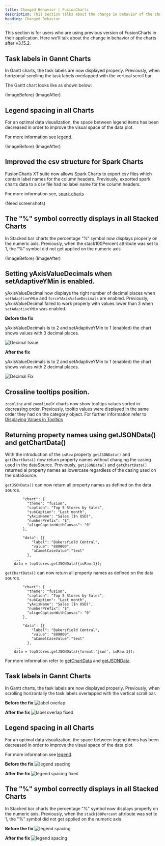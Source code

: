 ```yaml
---
title: Changed Behavior | FusionCharts
description: This section talks about the change in behavior of the charts with the latest released version.
heading: Changed Behavior
---
```


This section is for users who are using previous version of FusionCharts in their application. Here we'll talk about the change in behavior of the charts after v3.15.2.

## Task labels in Gannt Charts

In Gantt charts, the task labels are now displayed properly. Previously, when horizontal scrolling the task labels overlapped with the vertical scroll bar.

The Gantt chart looks like as shown below:

(ImageBefore) (ImageAfter)


## Legend spacing in all Charts

For an optimal data visualization, the space between legend items has been decreased in order to improve the visual space of the data plot.

For more information see [legend](chart-guide/chart-configurations/legend).

(ImageBefore) (ImageAfter)


## Improved the csv structure for Spark Charts

FusionCharts XT suite now allows Spark Charts to export csv files which contain label names for the column headers. Previously, exported spark charts data to a csv file had no label name for the column headers.

For more information see, [spark charts](chart-guide/standard-charts/spark-charts)

(Need screenshots)



## The "%" symbol correctly displays in all Stacked Charts

In Stacked bar charts the percentage “%” symbol now displays properly on the numeric axis. Previously, when the stack100Percent attribute was set to 1, the “%” symbol did not get applied on the numeric axis

(ImageBefore) (ImageAfter)


## Setting yAxisValueDecimals when setAdaptiveYMin is enabled.

yAxisValueDecimal now displays the right number of decimal places when `setAdaptiveYMin` and `forceYAxisValueDecimals` are enabled. Previously, yAxisValueDecimal failed to work  properly with values lower than 3 when `setAdaptiveYMin` was enabled.

**Before the fix**

yAxisValueDecimals is to 2 and setAdaptiveYMin to 1 (enabled) the chart shows values with 3 decimal places.

![Decimal Issue](/images/Decimal_Issue.png)

**After the fix**

yAxisValueDecimals is to 2 and setAdaptiveYMin to 1 (enabled) the chart shows values with 2 decimal places.

![Decimal Fix](/images/Decimal_Fix.png)


## Crossline tooltips position.

`zoomline` and `zoomlineDY` charts now show tooltips values sorted in decreasing order. Previously, tooltip values were displayed in the same order they had on the category object. For further information refer to [Displaying Values in Tooltips](chart-guide/standard-charts/zoom-line-charts#displaying-values-in-tooltips)


## Returning property names using getJSONData() and getChartData()

With the introduction of the `isRaw` property `getJSONData()` and `getChartData()` now return property names without changing the casing used in the dataSource. Previously, `getJSONData()` and `getChartData()` returned al property names as lowercase regardless of the casing used on the dataSource.

 `getJSONData()` can now return all property names as defined on the data source.

```
        "chart": {
          "theme": "fusion",
          "caption": "Top 5 Stores by Sales",
          "subCaption": "Last month",
          "yAxisName": "Sales (In USD)",
          "numberPrefix": "$",
          "alignCaptionWithCanvas": "0"
        },

        "data": [{
            "label": "Bakersfield Central",
            "value": "880000",
            "aCamelCaseValue":"text"
          },
    ...
    data = topStores.getJSONData({isRaw:1});
```

 `getChartData()` can now return all property names as defined on the data source.

```
        "chart": {
          "theme": "fusion",
          "caption": "Top 5 Stores by Sales",
          "subCaption": "Last month",
          "yAxisName": "Sales (In USD)",
          "numberPrefix": "$",
          "alignCaptionWithCanvas": "0"
        },

        "data": [{
            "label": "Bakersfield Central",
            "value": "880000",
            "aCamelCaseValue":"text"
          },
    ...
    data = topStores.getJSONData({format:'json', isRaw:1});
```

For more information refer to [getChartData](api/fusioncharts/fusioncharts-methods#getChartData) and [getJSONData](api/fusioncharts/fusioncharts-methods#getJSONData).


## Task labels in Gannt Charts

In Gantt charts, the task labels are now displayed properly. Previously, when scrolling horizontally  the task labels overlapped with the vertical scroll bar.

**Before the fix**
![label overlap](/images/LabelOverlap_original.png)

**After the fix**
![label overlap fixed](/images/LabelOverlap_update.png)


## Legend spacing in all Charts

For an optimal data visualization, the space between legend items has been decreased in order to improve the visual space of the data plot.

For more information see [legend](chart-guide/chart-configurations/legend).

**Before the fix**
![legend spacing](/images/legend_spacing_original.png)

**After the fix**
![legend spacing fixed](/images/legend_spacing_update.png)


## The "%" symbol correctly displays in all Stacked Charts

In Stacked bar charts the percentage "%" symbol now displays properly on the numeric axis. Previously, when the `stack100Percent` attribute was set to 1, the "%" symbol did not get applied on the numeric axis

**Before the fix**
![legend spacing](/images/percentage_original.png)

**After the fix**
![legend spacing](/images/percentage_update.png)
